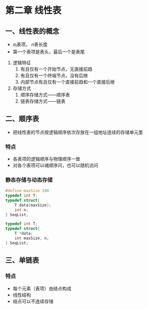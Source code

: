 # 第二章 线性表

## 一、线性表的概念

- $a_i$表项， $n$表长度
- 第一个表项是表头，最后一个是表尾

1. 逻辑特征
   1. 有且仅有一个开始节点，无直接前趋
   2. 有且仅有一个终端节点，没有后继
   3. 内部节点有且仅有一个直接前趋和一个直接后继
2. 存储方式
   1. 顺序存储方式——顺序表
   2. 链表存储方式——链表

## 二、顺序表

- 把线性表的节点按逻辑顺序依次存放在一组地址连续的存储单元里

### 特点

- 各表项的逻辑顺序与物理顺序一致
- 对各个表项可以魂顺序问，也可以随机访问

### 静态存储与动态存储

```cpp
#define maxSize 100
typedef int T;
typedef struct{
    T data[maxSize];
    int n;
} SeqList;
```

```cpp
typedef int T;
typedef struct{
    T *data;
    int maxSize, n;
} SeqList;
```

## 三、单链表

### 特点

- 每个元素（表项）由结点构成
- 线性结构
- 结点可以不连续存储
